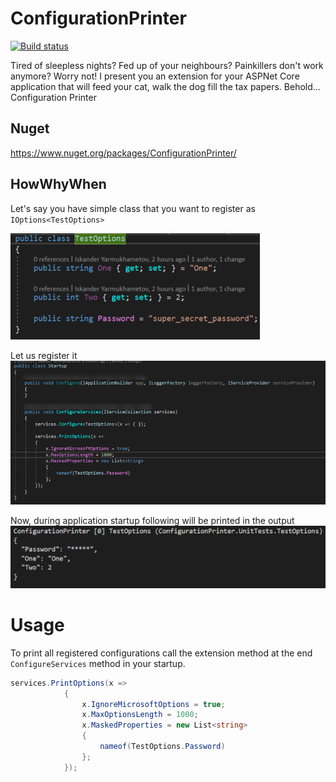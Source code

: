# ConfigurationPrinter

[![Build status](https://ci.appveyor.com/api/projects/status/v8c8qjqla1dve1j9?svg=true)](https://ci.appveyor.com/project/nomailme/configurationprinter)

Tired of sleepless nights? Fed up of your neighbours? Painkillers don't work anymore? Worry not! I present you an extension for your ASPNet Core application that will feed your cat, walk the dog fill the tax papers. Behold... Configuration Printer

## Nuget
https://www.nuget.org/packages/ConfigurationPrinter/

## HowWhyWhen

Let's say you have simple class that you want to register as `IOptions<TestOptions>`

![ExampleOptionsClass](https://github.com/nomailme/ConfigurationPrinter/blob/master/docs/assets/example.png)

Let us register it
![Registration](https://github.com/nomailme/ConfigurationPrinter/blob/master/docs/assets/usage.png)

Now, during application startup following will be printed in the output
![Output](https://github.com/nomailme/ConfigurationPrinter/blob/master/docs/assets/log_output.png)

# Usage

To print all registered configurations call the extension method at the end `ConfigureServices` method in your startup.
```csharp
services.PrintOptions(x =>
            {
                x.IgnoreMicrosoftOptions = true;
                x.MaxOptionsLength = 1000;
                x.MaskedProperties = new List<string>
                {
                    nameof(TestOptions.Password)
                };
            });
```
